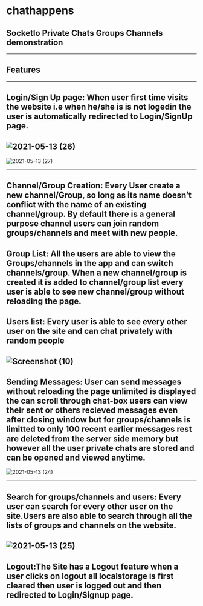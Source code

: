 # chathappens

SocketIo Private Chats Groups Channels demonstration
---

---
## Features
---
Login/Sign Up page: When user first time visits the website i.e when he/she is is not logedin the user is automatically redirected to Login/SignUp page.
---
![2021-05-13 (26)](https://user-images.githubusercontent.com/61535855/118038481-c6fa0700-b38c-11eb-8099-a3e19df76401.png)
---
![2021-05-13 (27)](https://user-images.githubusercontent.com/61535855/118038571-ebee7a00-b38c-11eb-9e42-273f9cf85c5a.png)

---
Channel/Group Creation: Every User create a new channel/Group, so long as its name doesn’t conflict with the name of an existing channel/group. By default there is a general purpose channel users can join random groups/channels and meet with new people.
---
Group List: All the users are able to view the Groups/channels in the app and can switch channels/group. When a new channel/group is created it is added to channel/group list every user is able to see new channel/group without reloading the page.
---
Users list: Every user is able to see every other user on the site and can chat privately with random people
---
![Screenshot (10)](https://user-images.githubusercontent.com/61535855/118038885-50113e00-b38d-11eb-9a25-552dd08459dc.png)
---
Sending Messages: User can send messages without reloading the page unlimited is displayed the can scroll through chat-box users can view their sent or others recieved messages even after closing window but for groups/channels is limitted to only 100 recent earlier messages rest are deleted from the server side memory but however all the user private chats are stored and can be opened and viewed anytime.
---
![2021-05-13 (24)](https://user-images.githubusercontent.com/61535855/118038058-41765700-b38c-11eb-8d6b-2d8a1e5af60a.png)

---
Search for groups/channels and users: Every user can search for every other user on the site.Users are also able to search through all the lists of groups and channels on the website.
---
![2021-05-13 (25)](https://user-images.githubusercontent.com/61535855/118038357-a336c100-b38c-11eb-9663-65ce4d4862e8.png)
---
Logout:The Site has a Logout feature when a  user clicks on logout all localstorage is first cleared then user is logged out and then redirected to Login/Signup page.
---

